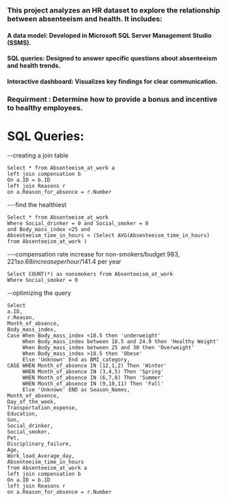 ### This project analyzes an HR dataset to explore the relationship between absenteeism and health. It includes:

#### A data model: Developed in Microsoft SQL Server Management Studio (SSMS).
#### SQL queries: Designed to answer specific questions about absenteeism and health trends.
#### Interactive dashboard: Visualizes key findings for clear communication.
### Requirment : Determine how to provide a bonus and incentive to healthy employees.

# SQL Queries:
   --creating a join table
```
Select * from Absenteeism_at_work a
left join compensation b
On a.ID = b.ID
left join Reasons r
on a.Reason_for_absence = r.Number
```

---find the healthiest
```
Select * from Absenteeism_at_work 
Where Social_drinker = 0 and Social_smoker = 0 
and Body_mass_index <25 and 
Absenteeism_time_in_hours < (Select AVG(Absenteeism_time_in_hours) from Absenteeism_at_work )
```
---compensation rate increase for non-smokers/budget $983,221 so.68 increase per hour/$141.4 per year
```
Select COUNT(*) as nonsmokers from Absenteeism_at_work
Where Social_smoker = 0
```

--optimizing the query
```
Select
a.ID,
r.Reason,
Month_of_absence,
Body_mass_index,
Case When Body_mass_index <18.5 then 'underweight'
     When Body_mass_index between 18.5 and 24.9 then 'Healthy Weight'
	 When Body_mass_index between 25 and 30 then 'Overweight'
	 When Body_mass_index >18.5 then 'Obese'
	 Else 'Unknown' End as BMI_category,
CASE WHEN Month_of_absence IN (12,1,2) Then 'Winter'
     WHEN Month_of_absence IN (3,4,5) Then 'Spring'
	 WHEN Month_of_absence IN (6,7,8) Then 'Summer'
	 WHEN Month_of_absence IN (9,10,11) Then 'Fall'
	 Else 'Unknown' END as Season_Names,
Month_of_absence,
Day_of_the_week,
Transportation_expense,
Education,
Son,
Social_drinker,
Social_smoker,
Pet,
Disciplinary_failure,
Age,
Work_load_Average_day,
Absenteeism_time_in_hours
from Absenteeism_at_work a
left join compensation b
On a.ID = b.ID
left join Reasons r
on a.Reason_for_absence = r.Number
```
